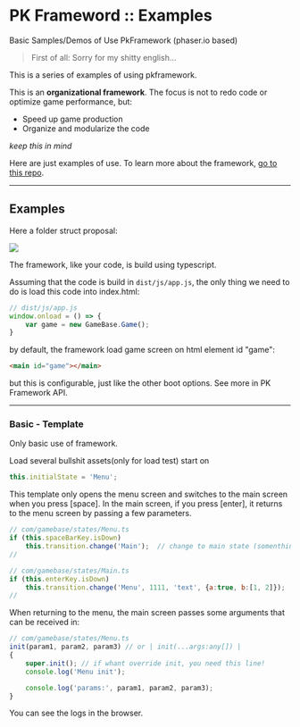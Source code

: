 # PK Frameword :: Examples
Basic Samples/Demos of Use PkFramework (phaser.io based)

>First of all: Sorry for my shitty english...

This is a series of examples of using pkframework.

This is an **organizational framework**. The focus is not to redo code or optimize game performance, but:

- Speed up game production
- Organize and modularize the code

*keep this in mind*

Here are just examples of use. To learn more about the framework, [go to this repo](https://github.com/pe77/pkframeword).

----------

## Examples

Here a folder struct proposal:

![](http://i.imgur.com/0MrwQw6.png)


The framework, like your code, is build using typescript. 

Assuming that the code is build in ``dist/js/app.js``, the only thing we need to do is load this code into index.html:

```javascript
// dist/js/app.js
window.onload = () => {
    var game = new GameBase.Game();
}
```

by default, the framework load game screen on html element id "game":

```html
<main id="game"></main>
```

but this is configurable, just like the other boot options. See more in PK Framework API.

---------

### Basic - Template

Only basic use of framework. 

Load several bullshit assets(only for load test) start on
```typescript
this.initialState = 'Menu';
```

This template only opens the menu screen and switches to the main screen when you press [space]. In the main screen, if you press [enter], it returns to the menu screen by passing a few parameters.

```javascript
// com/gamebase/states/Menu.ts
if (this.spaceBarKey.isDown)
    this.transition.change('Main');  // change to main state (somenthing like game first stage or options state)
//
```

```javascript
// com/gamebase/states/Main.ts
if (this.enterKey.isDown)
    this.transition.change('Menu', 1111, 'text', {a:true, b:[1, 2]});  // return with some foo/bar args
//
```

When returning to the menu, the main screen passes some arguments that can be received in:
```javascript
// com/gamebase/states/Menu.ts
init(param1, param2, param3) // or | init(...args:any[]) |
{
    super.init(); // if whant override init, you need this line!
    console.log('Menu init');

    console.log('params:', param1, param2, param3);
}
```

You can see the logs in the browser.
